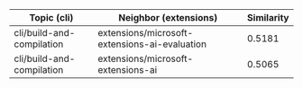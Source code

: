 | Topic (cli) | Neighbor (extensions) | Similarity |
|-------------|-------------------|------------|
| cli/build-and-compilation | extensions/microsoft-extensions-ai-evaluation | 0.5181 |
| cli/build-and-compilation | extensions/microsoft-extensions-ai | 0.5065 |
